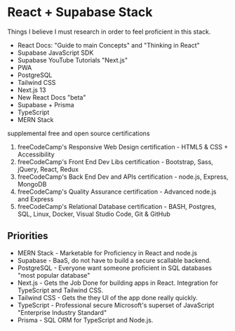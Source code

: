 # React + Supabase Stack

Things I believe I must research in order to feel proficient in this stack.

* React Docs: "Guide to main Concepts" and "Thinking in React"
* Supabase JavaScript SDK
* Supabase YouTube Tutorials "Next.js"
* PWA
* PostgreSQL 
* Tailwind CSS
* Next.js 13
* New React Docs "beta"
* Supabase + Prisma
* TypeScript
* MERN Stack

supplemental free and open source certifications

1. freeCodeCamp's Responsive Web Design certification - HTML5 & CSS + Accessibility
2. freeCodeCamp's Front End Dev Libs certification - Bootstrap, Sass, jQuery, React, Redux
3. freeCodeCamp's Back End Dev and APIs certification - node.js, Express, MongoDB
4. freeCodeCamp's Quality Assurance certification - Advanced node.js and Express
5. freeCodeCamp's Relational Database certification - BASH, Postgres, SQL,  Linux, Docker, Visual Studio Code, Git & GitHub

## Priorities

* MERN Stack - Marketable for Proficiency in React and node.js
* Supabase - BaaS, do not have to build a secure scallable backend.
* PostgreSQL - Everyone want someone proficient in SQL databases "most popular database"
* Next.js - Gets the Job Done for building apps in React. Integration for TypeScript and Tailwind CSS.
* Tailwind CSS - Gets the they UI of the app done really quickly.
* TypeScript - Professional secure Microsoft's superset of JavaScript "Enterprise Industry Standard"
* Prisma - SQL ORM for TypeScript and Node.js.
